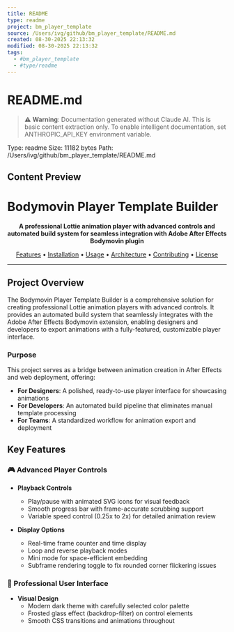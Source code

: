```yaml
---
title: README
type: readme
project: bm_player_template
source: /Users/ivg/github/bm_player_template/README.md
created: 08-30-2025 22:13:32
modified: 08-30-2025 22:13:32
tags:
  - #bm_player_template
  - #type/readme
---
```


# README.md

> ⚠️ **Warning**: Documentation generated without Claude AI. This is basic content extraction only.
> To enable intelligent documentation, set ANTHROPIC_API_KEY environment variable.

Type: readme
Size: 11182 bytes
Path: /Users/ivg/github/bm_player_template/README.md

## Content Preview

# Bodymovin Player Template Builder

<p align="center">
  <strong>A professional Lottie animation player with advanced controls and automated build system for seamless integration with Adobe After Effects Bodymovin plugin</strong>
</p>

<p align="center">
  <a href="#key-features">Features</a> •
  <a href="#installation">Installation</a> •
  <a href="#usage">Usage</a> •
  <a href="#architecture">Architecture</a> •
  <a href="#contributing">Contributing</a> •
  <a href="#license">License</a>
</p>

---

## Project Overview

The Bodymovin Player Template Builder is a comprehensive solution for creating professional Lottie animation players with advanced controls. It provides an automated build system that seamlessly integrates with the Adobe After Effects Bodymovin extension, enabling designers and developers to export animations with a fully-featured, customizable player interface.

### Purpose

This project serves as a bridge between animation creation in After Effects and web deployment, offering:

- **For Designers**: A polished, ready-to-use player interface for showcasing animations
- **For Developers**: An automated build pipeline that eliminates manual template processing
- **For Teams**: A standardized workflow for animation export and deployment

## Key Features

### 🎮 Advanced Player Controls

- **Playback Controls**
  - Play/pause with animated SVG icons for visual feedback
  - Smooth progress bar with frame-accurate scrubbing support
  - Variable speed control (0.25x to 2x) for detailed animation review
  
- **Display Options**
  - Real-time frame counter and time display
  - Loop and reverse playback modes
  - Mini mode for space-efficient embedding
  - Subframe rendering toggle to fix rounded corner flickering issues

### 🎨 Professional User Interface

- **Visual Design**
  - Modern dark theme with carefully selected color palette
  - Frosted glass effect (backdrop-filter) on control elements
  - Smooth CSS transitions and animations throughout